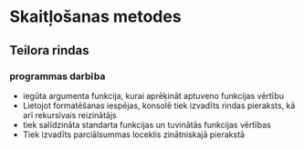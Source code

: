 # **Skaitļošanas metodes** #  
## Teilora rindas ##  
### programmas darbība ###  
- iegūta argumenta funkcija, kurai aprēķināt aptuveno funkcijas vērtību  
- Lietojot formatēšanas iespējas, konsolē tiek izvadīts rindas pieraksts, kā arī rekursīvais reizinātājs  
- tiek salīdzināta standarta funkcijas un tuvinātās funkcijas vērtības  
- Tiek izvadīts parciālsummas loceklis zinātniskajā pierakstā  

